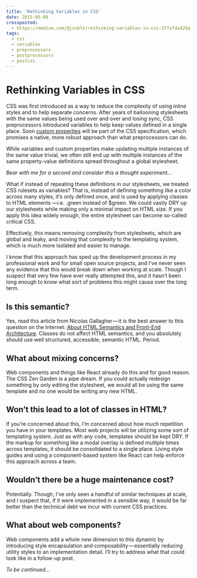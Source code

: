 ```yaml
---
title: 'Rethinking Variables in CSS'
date: 2015-05-08
crossposted:
  - https://medium.com/@jxnblk/rethinking-variables-in-css-2ffafda429a
tags:
  - css
  - variables
  - preprocessors
  - postprocessors
  - postcss
---
```


# Rethinking Variables in CSS

CSS was first introduced as a way to reduce the complexity of using inline styles and to help separate concerns. After years of ballooning stylesheets with the same values being used over and over and losing sync, CSS preprocessors introduced variables to help keep values defined in a single place. Soon [custom properties](http://dev.w3.org/csswg/css-variables/) will be part of the CSS specification, which promises a native, more robust approach than what preprocessors can do.

While variables and custom properties make updating multiple instances of the same value trivial, we often still end up with multiple instances of the same property-value definitions spread throughout a global stylesheet.

_Bear with me for a second and consider this a thought experiment…_

What if instead of repeating these definitions in our stylesheets, we treated CSS rulesets as variables? That is, instead of defining something like a color across many styles, it’s only defined once, and is used by applying classes to HTML elements —i.e. .green instead of $green. We could vastly DRY up our stylesheets while making only a minimal impact on HTML size. If you apply this idea widely enough, the entire stylesheet can become so-called critical CSS.

Effectively, this means removing complexity from stylesheets, which are global and leaky, and moving that complexity to the templating system, which is much more isolated and easier to manage.

I know that this approach has sped up the development process in my professional work and for small open source projects, and I’ve never seen any evidence that this would break down when working at scale. Though I suspect that very few have ever really attempted this, and it hasn’t been long enough to know what sort of problems this might cause over the long term.

## Is this semantic?

Yes, read this article from Nicolas Gallagher — it is the best answer to this question on the Internet: [About HTML Semantics and Front-End Architecture](http://nicolasgallagher.com/about-html-semantics-front-end-architecture/). Classes do not affect HTML semantics, and you absolutely should use well structured, accessible, semantic HTML. Period.

## What about mixing concerns?

Web components and things like React already do this and for good reason. The CSS Zen Garden is a pipe dream. If you could actually redesign something by only editing the stylesheet, we would all be using the same template and no one would be writing any new HTML.

## Won’t this lead to a lot of classes in HTML?

If you’re concerned about this, I’m concerned about how much repetition you have in your templates. Most web projects will be utilizing some sort of templating system. Just as with any code, templates should be kept DRY. If the markup for something like a modal overlay is defined multiple times across templates, it should be consolidated to a single place. Living style guides and using a component-based system like React can help enforce this approach across a team.

## Wouldn’t there be a huge maintenance cost?

Potentially. Though, I’ve only seen a handful of similar techniques at scale, and I suspect that, if it were implemented in a sensible way, it would be far better than the technical debt we incur with current CSS practices.

## What about web components?

Web components add a whole new dimension to this dynamic by introducing style encapsulation and composability — essentially reducing utility styles to an implementation detail. I’ll try to address what that could look like in a follow-up post.

_To be continued…_

